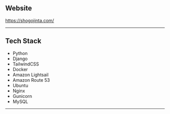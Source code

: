 ## Website
https://shogojinta.com/

---

## Tech Stack

- Python
- Django
- TailwindCSS
- Docker
- Amazon Lightsail
- Amazon Route 53
- Ubuntu
- Nginx
- Gunicorn
- MySQL

---